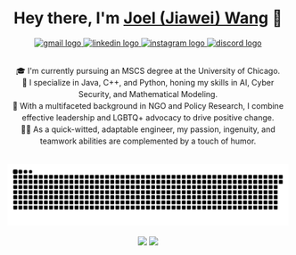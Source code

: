 <h1 align="center">Hey there, I'm <a href="https://www.joellab.com">Joel (Jiawei) Wang</a> 👋</h1>

<div align="center">
  <a href="mailto:joel.bradley.w@gmail.com" target="_blank">
    <img src="https://img.shields.io/static/v1?message=Gmail&logo=gmail&label=&color=D14836&logoColor=white&style=for-the-badge" height="35" alt="gmail logo" />
  </a>
  <a href="https://www.linkedin.com/in/itsjoel/" target="_blank">
    <img src="https://img.shields.io/static/v1?message=LinkedIn&logo=linkedin&label=&color=0077B5&logoColor=white&style=for-the-badge" height="35" alt="linkedin logo" />
  </a>
  <a href="https://www.instagram.com/joel.bradely.0201/" target="_blank">
    <img src="https://img.shields.io/static/v1?message=Instagram&logo=instagram&label=&color=E4405F&logoColor=white&style=for-the-badge" height="35" alt="instagram logo" />
  </a>
  <a href="https://www.discord.com/users/yourID" target="_blank">
    <img src="https://img.shields.io/static/v1?message=Discord&logo=discord&label=&color=7289DA&logoColor=white&style=for-the-badge" height="35" alt="discord logo" />
  </a>
</div>

<br>

<p style="line-height:1.5em;" align="center">🎓 I'm currently pursuing an MSCS degree at the University of Chicago.<br>🔧 I specialize in Java, C++, and Python, honing my skills in AI, Cyber Security, and Mathematical Modeling.<br>💼 With a multifaceted background in NGO and Policy Research, I combine effective leadership and LGBTQ+ advocacy to drive positive change. <br>👨‍💻 As a quick-witted, adaptable engineer, my passion, ingenuity, and teamwork abilities are complemented by a touch of humor.</p>

<br>

<div align="center">
  <img src="./assets/github-contribution-grid-snake.svg" alt="Snake animation" />
</div>

<br>

<div align="center">
  <a href="https://github.com/" alt="https://github.com/"><img src="https://img.shields.io/static/v1?style=for-the-badge&label=CREATED%20BY&message=JOEL&color=000000"></a>
  <a href="https://github.com/" alt="https://github.com/"><img src="https://komarev.com/ghpvc/?username=your-github-username&style=for-the-badge&color=000000"></a>
</div>

